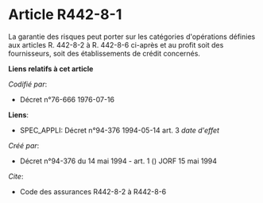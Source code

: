 # Article R442-8-1

La garantie des risques peut porter sur les catégories d'opérations définies aux articles R. 442-8-2 à R. 442-8-6 ci-après et
au profit soit des fournisseurs, soit des établissements de crédit concernés.

**Liens relatifs à cet article**

_Codifié par_:

  - Décret n°76-666 1976-07-16

**Liens**:

  - SPEC_APPLI: Décret n°94-376 1994-05-14 art. 3 *date d'effet*

_Créé par_:

  - Décret n°94-376 du 14 mai 1994 - art. 1 () JORF 15 mai 1994

_Cite_:

  - Code des assurances R442-8-2 à R442-8-6
